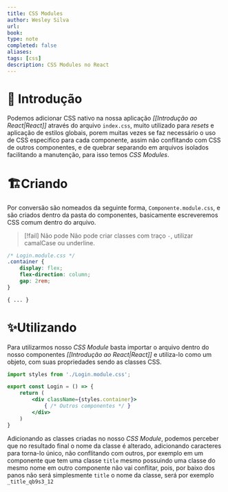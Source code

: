```yaml
---
title: CSS Modules
author: Wesley Silva
url:
book:
type: note
completed: false
aliases:
tags: [css]
description: CSS Modules no React 
---
```

# 🚀 Introdução
Podemos adicionar CSS nativo na nossa aplicação _[[Introdução ao React|React]]_ através do arquivo `index.css`, muito utilizado para _resets_ e aplicação de estilos globais, porem muitas vezes se faz necessário o uso de CSS especifico para cada componente, assim não conflitando com CSS de outros componentes, e de quebrar separando em arquivos isolados facilitando a manutenção, para isso temos _CSS Modules_.

# 🏗️Criando
Por conversão são nomeados da seguinte forma, `Componente.module.css`, e são criados dentro da pasta do componentes, basicamente escreveremos CSS comum dentro do arquivo.

>[!fail] Não pode
>Não pode criar classes com traço `-`, utilizar camalCase ou underline.

```css
/* Login.module.css */
.container {
	display: flex;
	flex-direction: column;
	gap: 2rem;
}

{ ... }
```

# ✨Utilizando

Para utilizarmos nosso _CSS Module_ basta importar o arquivo dentro do nosso componentes _[[Introdução ao React|React]]_ e utiliza-lo como um objeto, com suas propriedades sendo as classes CSS.

```jsx
import styles from './Login.module.css';

export const Login = () => {
	return (
		<div className={styles.container}>
			{ /* Outros componentes */ }
		</div>
	)
}
```

Adicionando as classes criadas no nosso _CSS Module_, podemos perceber que no resultado final o nome da classe é alterado, adicionando caracteres para torna-lo único, não conflitando com outros, por exemplo em um componente que tem uma classe `title` mesmo  possuindo uma classe do mesmo nome em outro componente não vai conflitar, pois, por baixo dos panos não será simplesmente `title` o nome da classe, será por exemplo `_title_qb9s3_12`